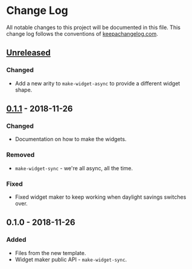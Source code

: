 # Change Log
All notable changes to this project will be documented in this file. This change log follows the conventions of [keepachangelog.com](http://keepachangelog.com/).

## [Unreleased]
### Changed
- Add a new arity to `make-widget-async` to provide a different widget shape.

## [0.1.1] - 2018-11-26
### Changed
- Documentation on how to make the widgets.

### Removed
- `make-widget-sync` - we're all async, all the time.

### Fixed
- Fixed widget maker to keep working when daylight savings switches over.

## 0.1.0 - 2018-11-26
### Added
- Files from the new template.
- Widget maker public API - `make-widget-sync`.

[Unreleased]: https://github.com/your-name/thought_stream/compare/0.1.1...HEAD
[0.1.1]: https://github.com/your-name/thought_stream/compare/0.1.0...0.1.1
